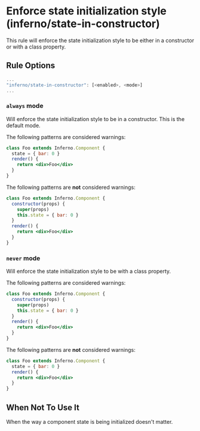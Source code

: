 # Enforce state initialization style (inferno/state-in-constructor)

This rule will enforce the state initialization style to be either in a constructor or with a class property.

## Rule Options

```js
...
"inferno/state-in-constructor": [<enabled>, <mode>]
...
```

### `always` mode

Will enforce the state initialization style to be in a constructor. This is the default mode.

The following patterns are considered warnings:

```jsx
class Foo extends Inferno.Component {
  state = { bar: 0 }
  render() {
    return <div>Foo</div>
  }
}
```

The following patterns are **not** considered warnings:

```jsx
class Foo extends Inferno.Component {
  constructor(props) {
    super(props)
    this.state = { bar: 0 }
  }
  render() {
    return <div>Foo</div>
  }
}
```

### `never` mode

Will enforce the state initialization style to be with a class property.

The following patterns are considered warnings:

```jsx
class Foo extends Inferno.Component {
  constructor(props) {
    super(props)
    this.state = { bar: 0 }
  }
  render() {
    return <div>Foo</div>
  }
}
```

The following patterns are **not** considered warnings:

```jsx
class Foo extends Inferno.Component {
  state = { bar: 0 }
  render() {
    return <div>Foo</div>
  }
}
```


## When Not To Use It

When the way a component state is being initialized doesn't matter.
